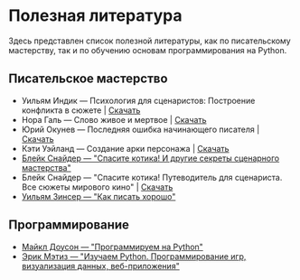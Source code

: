 # Полезная литература

Здесь представлен список полезной литературы, как по писательскому мастерству, так и по обучению основам программирования на Python.

## Писательское мастерство

- Уильям Индик — Психология для сценаристов: Построение конфликта в сюжете | <a href="/misc/literature/scenario/indik.pdf" download>Скачать</a>
- Нора Галь — Слово живое и мертвое | <a href="/misc/literature/scenario/nora_gal.pdf" download>Скачать</a>
- Юрий Окунев — Последняя ошибка начинающего писателя | <a href="/misc/literature/scenario/okunev.fb2" download>Скачать</a>
- Кэти Уэйланд — Создание арки персонажа | <a href="/misc/literature/scenario/weiland.fb2" download>Скачать</a>
- [Блейк Снайдер — "Спасите котика! И другие секреты сценарного мастерства"](https://www.ozon.ru/product/spasite-kotika-i-drugie-sekrety-stsenarnogo-masterstva-27596849/)
- Блейк Снайдер — "Спасите котика! Путеводитель для сценариста. Все сюжеты мирового кино" | <a href="/misc/literature/scenario/snyder_2.pdf" download>Скачать</a>
- [Уильям Зинсер — "Как писать хорошо"](https://www.ozon.ru/product/kak-pisat-horosho-klassicheskoe-rukovodstvo-po-sozdaniyu-nehudozhestvennyh-tekstov-20407373/)

## Программирование

- [Майкл Доусон — "Программируем на Python"](https://ru.pdfdrive.com/%D0%9F%D1%80%D0%BE%D0%B3%D1%80%D0%B0%D0%BC%D0%BC%D0%B8%D1%80%D1%83%D0%B5%D0%BC-%D0%BD%D0%B0-python-d165896207.html)
- [Эрик Мэтиз — "Изучаем Python. Программирование игр, визуализация данных, веб-приложения"](https://www.ozon.ru/product/izuchaem-python-programmirovanie-igr-vizualizatsiya-dannyh-veb-prilozheniya-138132785/)
